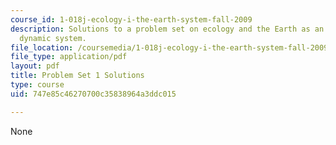 ```yaml
---
course_id: 1-018j-ecology-i-the-earth-system-fall-2009
description: Solutions to a problem set on ecology and the Earth as an integrated
  dynamic system.
file_location: /coursemedia/1-018j-ecology-i-the-earth-system-fall-2009/747e85c46270700c35838964a3ddc015_MIT1_018JF09_hw1_ans.pdf
file_type: application/pdf
layout: pdf
title: Problem Set 1 Solutions
type: course
uid: 747e85c46270700c35838964a3ddc015

---
```

None